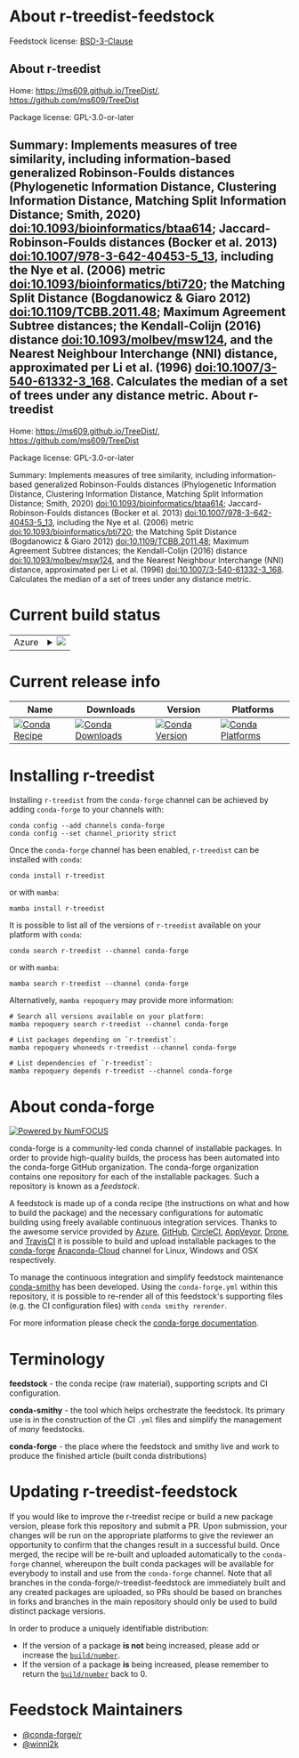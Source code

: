 About r-treedist-feedstock
==========================

Feedstock license: [BSD-3-Clause](https://github.com/conda-forge/r-treedist-feedstock/blob/main/LICENSE.txt)

About r-treedist
----------------

Home: https://ms609.github.io/TreeDist/, https://github.com/ms609/TreeDist

Package license: GPL-3.0-or-later

Summary: Implements measures of tree similarity, including information-based generalized Robinson-Foulds distances (Phylogenetic Information Distance, Clustering Information Distance, Matching Split Information Distance; Smith, 2020) <doi:10.1093/bioinformatics/btaa614>; Jaccard-Robinson-Foulds distances (Bocker et al. 2013) <doi:10.1007/978-3-642-40453-5_13>, including the Nye et al. (2006) metric <doi:10.1093/bioinformatics/bti720>; the Matching Split Distance (Bogdanowicz & Giaro 2012) <doi:10.1109/TCBB.2011.48>; Maximum Agreement Subtree distances; the Kendall-Colijn (2016) distance <doi:10.1093/molbev/msw124>, and the Nearest Neighbour Interchange (NNI) distance, approximated per Li et al. (1996) <doi:10.1007/3-540-61332-3_168>. Calculates the median of a set of trees under any distance metric.
About r-treedist
----------------

Home: https://ms609.github.io/TreeDist/, https://github.com/ms609/TreeDist

Package license: GPL-3.0-or-later

Summary: Implements measures of tree similarity, including information-based generalized Robinson-Foulds distances (Phylogenetic Information Distance, Clustering Information Distance, Matching Split Information Distance; Smith, 2020) <doi:10.1093/bioinformatics/btaa614>; Jaccard-Robinson-Foulds distances (Bocker et al. 2013) <doi:10.1007/978-3-642-40453-5_13>, including the Nye et al. (2006) metric <doi:10.1093/bioinformatics/bti720>; the Matching Split Distance (Bogdanowicz & Giaro 2012) <doi:10.1109/TCBB.2011.48>; Maximum Agreement Subtree distances; the Kendall-Colijn (2016) distance <doi:10.1093/molbev/msw124>, and the Nearest Neighbour Interchange (NNI) distance, approximated per Li et al. (1996) <doi:10.1007/3-540-61332-3_168>. Calculates the median of a set of trees under any distance metric.

Current build status
====================


<table>
    
  <tr>
    <td>Azure</td>
    <td>
      <details>
        <summary>
          <a href="https://dev.azure.com/conda-forge/feedstock-builds/_build/latest?definitionId=10697&branchName=main">
            <img src="https://dev.azure.com/conda-forge/feedstock-builds/_apis/build/status/r-treedist-feedstock?branchName=main">
          </a>
        </summary>
        <table>
          <thead><tr><th>Variant</th><th>Status</th></tr></thead>
          <tbody><tr>
              <td>linux_64_r_base4.1</td>
              <td>
                <a href="https://dev.azure.com/conda-forge/feedstock-builds/_build/latest?definitionId=10697&branchName=main">
                  <img src="https://dev.azure.com/conda-forge/feedstock-builds/_apis/build/status/r-treedist-feedstock?branchName=main&jobName=linux&configuration=linux%20linux_64_r_base4.1" alt="variant">
                </a>
              </td>
            </tr><tr>
              <td>linux_64_r_base4.2</td>
              <td>
                <a href="https://dev.azure.com/conda-forge/feedstock-builds/_build/latest?definitionId=10697&branchName=main">
                  <img src="https://dev.azure.com/conda-forge/feedstock-builds/_apis/build/status/r-treedist-feedstock?branchName=main&jobName=linux&configuration=linux%20linux_64_r_base4.2" alt="variant">
                </a>
              </td>
            </tr><tr>
              <td>osx_64_r_base4.1</td>
              <td>
                <a href="https://dev.azure.com/conda-forge/feedstock-builds/_build/latest?definitionId=10697&branchName=main">
                  <img src="https://dev.azure.com/conda-forge/feedstock-builds/_apis/build/status/r-treedist-feedstock?branchName=main&jobName=osx&configuration=osx%20osx_64_r_base4.1" alt="variant">
                </a>
              </td>
            </tr><tr>
              <td>osx_64_r_base4.2</td>
              <td>
                <a href="https://dev.azure.com/conda-forge/feedstock-builds/_build/latest?definitionId=10697&branchName=main">
                  <img src="https://dev.azure.com/conda-forge/feedstock-builds/_apis/build/status/r-treedist-feedstock?branchName=main&jobName=osx&configuration=osx%20osx_64_r_base4.2" alt="variant">
                </a>
              </td>
            </tr><tr>
              <td>win_64</td>
              <td>
                <a href="https://dev.azure.com/conda-forge/feedstock-builds/_build/latest?definitionId=10697&branchName=main">
                  <img src="https://dev.azure.com/conda-forge/feedstock-builds/_apis/build/status/r-treedist-feedstock?branchName=main&jobName=win&configuration=win%20win_64_" alt="variant">
                </a>
              </td>
            </tr>
          </tbody>
        </table>
      </details>
    </td>
  </tr>
</table>

Current release info
====================

| Name | Downloads | Version | Platforms |
| --- | --- | --- | --- |
| [![Conda Recipe](https://img.shields.io/badge/recipe-r--treedist-green.svg)](https://anaconda.org/conda-forge/r-treedist) | [![Conda Downloads](https://img.shields.io/conda/dn/conda-forge/r-treedist.svg)](https://anaconda.org/conda-forge/r-treedist) | [![Conda Version](https://img.shields.io/conda/vn/conda-forge/r-treedist.svg)](https://anaconda.org/conda-forge/r-treedist) | [![Conda Platforms](https://img.shields.io/conda/pn/conda-forge/r-treedist.svg)](https://anaconda.org/conda-forge/r-treedist) |

Installing r-treedist
=====================

Installing `r-treedist` from the `conda-forge` channel can be achieved by adding `conda-forge` to your channels with:

```
conda config --add channels conda-forge
conda config --set channel_priority strict
```

Once the `conda-forge` channel has been enabled, `r-treedist` can be installed with `conda`:

```
conda install r-treedist
```

or with `mamba`:

```
mamba install r-treedist
```

It is possible to list all of the versions of `r-treedist` available on your platform with `conda`:

```
conda search r-treedist --channel conda-forge
```

or with `mamba`:

```
mamba search r-treedist --channel conda-forge
```

Alternatively, `mamba repoquery` may provide more information:

```
# Search all versions available on your platform:
mamba repoquery search r-treedist --channel conda-forge

# List packages depending on `r-treedist`:
mamba repoquery whoneeds r-treedist --channel conda-forge

# List dependencies of `r-treedist`:
mamba repoquery depends r-treedist --channel conda-forge
```


About conda-forge
=================

[![Powered by
NumFOCUS](https://img.shields.io/badge/powered%20by-NumFOCUS-orange.svg?style=flat&colorA=E1523D&colorB=007D8A)](https://numfocus.org)

conda-forge is a community-led conda channel of installable packages.
In order to provide high-quality builds, the process has been automated into the
conda-forge GitHub organization. The conda-forge organization contains one repository
for each of the installable packages. Such a repository is known as a *feedstock*.

A feedstock is made up of a conda recipe (the instructions on what and how to build
the package) and the necessary configurations for automatic building using freely
available continuous integration services. Thanks to the awesome service provided by
[Azure](https://azure.microsoft.com/en-us/services/devops/), [GitHub](https://github.com/),
[CircleCI](https://circleci.com/), [AppVeyor](https://www.appveyor.com/),
[Drone](https://cloud.drone.io/welcome), and [TravisCI](https://travis-ci.com/)
it is possible to build and upload installable packages to the
[conda-forge](https://anaconda.org/conda-forge) [Anaconda-Cloud](https://anaconda.org/)
channel for Linux, Windows and OSX respectively.

To manage the continuous integration and simplify feedstock maintenance
[conda-smithy](https://github.com/conda-forge/conda-smithy) has been developed.
Using the ``conda-forge.yml`` within this repository, it is possible to re-render all of
this feedstock's supporting files (e.g. the CI configuration files) with ``conda smithy rerender``.

For more information please check the [conda-forge documentation](https://conda-forge.org/docs/).

Terminology
===========

**feedstock** - the conda recipe (raw material), supporting scripts and CI configuration.

**conda-smithy** - the tool which helps orchestrate the feedstock.
                   Its primary use is in the construction of the CI ``.yml`` files
                   and simplify the management of *many* feedstocks.

**conda-forge** - the place where the feedstock and smithy live and work to
                  produce the finished article (built conda distributions)


Updating r-treedist-feedstock
=============================

If you would like to improve the r-treedist recipe or build a new
package version, please fork this repository and submit a PR. Upon submission,
your changes will be run on the appropriate platforms to give the reviewer an
opportunity to confirm that the changes result in a successful build. Once
merged, the recipe will be re-built and uploaded automatically to the
`conda-forge` channel, whereupon the built conda packages will be available for
everybody to install and use from the `conda-forge` channel.
Note that all branches in the conda-forge/r-treedist-feedstock are
immediately built and any created packages are uploaded, so PRs should be based
on branches in forks and branches in the main repository should only be used to
build distinct package versions.

In order to produce a uniquely identifiable distribution:
 * If the version of a package **is not** being increased, please add or increase
   the [``build/number``](https://docs.conda.io/projects/conda-build/en/latest/resources/define-metadata.html#build-number-and-string).
 * If the version of a package **is** being increased, please remember to return
   the [``build/number``](https://docs.conda.io/projects/conda-build/en/latest/resources/define-metadata.html#build-number-and-string)
   back to 0.

Feedstock Maintainers
=====================

* [@conda-forge/r](https://github.com/conda-forge/r/)
* [@winni2k](https://github.com/winni2k/)

